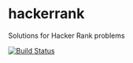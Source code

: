 # hackerrank
Solutions for Hacker Rank problems

[![Build Status](https://travis-ci.org/fritaly/hackerrank.svg?branch=master)](https://travis-ci.org/fritaly/hackerrank)
